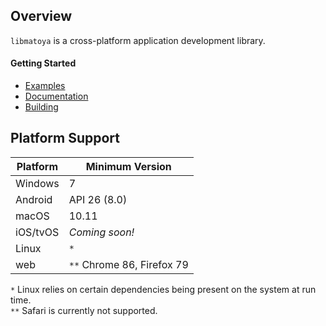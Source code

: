 ## Overview

`libmatoya` is a cross-platform application development library.

#### Getting Started
- [Examples](/example)
- [Documentation](https://github.com/matoya/libmatoya/wiki)
- [Building](https://github.com/matoya/libmatoya/wiki/Building)

## Platform Support

| Platform | Minimum Version            |
| -------- | -------------------------- |
| Windows  | 7                          |
| Android  | API 26 (8.0)               |
| macOS    | 10.11                      |
| iOS/tvOS | *Coming soon!*             |
| Linux    | `*`                        |
| web      | `**` Chrome 86, Firefox 79 |

`*` Linux relies on certain dependencies being present on the system at run time.  
`**` Safari is currently not supported.
